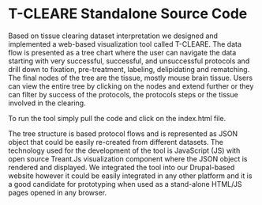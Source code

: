 # T-CLEARE Standalone Source Code

Based on tissue clearing dataset interpretation we designed and implemented a web-based visualization tool called T-CLEARE.
The data flow is presented as a tree chart where the user can navigate the data starting with very successful, successful, and unsuccessful protocols
and drill down to fixation, pre-treatment, labeling, delipidating and rematching. The final nodes of the tree are the tissue, mostly mouse brain tissue.
Users can view the entire tree by clicking on the nodes and extend further or they can filter by success of the protocols, the protocols steps or the tissue involved in the clearing.

To run the tool simply pull the code and click on the index.html file.

The tree structure is based protocol flows and is represented as JSON object that could be easily re-created from different datasets. The technology used for the development of the tool is JavaScript (JS) with open source Treant.Js visualization component where the JSON object is rendered and displayed. We integrated the tool into our Drupal-based website however it could be easily integrated in any other platform and it is a good candidate for prototyping when used as a stand-alone HTML/JS pages opened in any browser.


